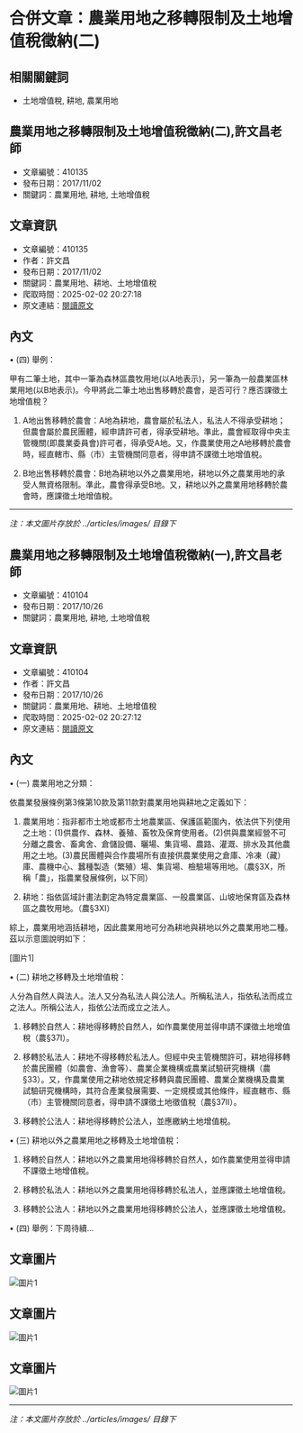 # 合併文章：農業用地之移轉限制及土地增值稅徵納(二)

## 相關關鍵詞
- 土地增值稅, 耕地, 農業用地

## 農業用地之移轉限制及土地增值稅徵納(二),許文昌老師
- 文章編號：410135
- 發布日期：2017/11/02
- 關鍵詞：農業用地, 耕地, 土地增值稅


## 文章資訊
- 文章編號：410135
- 作者：許文昌
- 發布日期：2017/11/02
- 關鍵詞：農業用地、耕地、土地增值稅
- 爬取時間：2025-02-02 20:27:18
- 原文連結：[閱讀原文](https://real-estate.get.com.tw/Columns/detail.aspx?no=410135)

## 內文
• (四) 舉例：

甲有二筆土地，其中一筆為森林區農牧用地(以A地表示)，另一筆為一般農業區林業用地(以B地表示)。今甲將此二筆土地出售移轉於農會，是否可行？應否課徵土地增值稅？

1. A地出售移轉於農會：A地為耕地，農會屬於私法人，私法人不得承受耕地；但農會屬於農民團體，經申請許可者，得承受耕地。準此，農會經取得中央主管機關(即農業委員會)許可者，得承受A地。又，作農業使用之A地移轉於農會時，經直轄市、縣（市）主管機關同意者，得申請不課徵土地增值稅。

2. B地出售移轉於農會：B地為耕地以外之農業用地，耕地以外之農業用地的承受人無資格限制。準此，農會得承受B地。又，耕地以外之農業用地移轉於農會時，應課徵土地增值稅。
---
*注：本文圖片存放於 ../articles/images/ 目錄下*


## 農業用地之移轉限制及土地增值稅徵納(一),許文昌老師
- 文章編號：410104
- 發布日期：2017/10/26
- 關鍵詞：農業用地, 耕地, 土地增值稅


## 文章資訊
- 文章編號：410104
- 作者：許文昌
- 發布日期：2017/10/26
- 關鍵詞：農業用地、耕地、土地增值稅
- 爬取時間：2025-02-02 20:27:12
- 原文連結：[閱讀原文](https://real-estate.get.com.tw/Columns/detail.aspx?no=410104)

## 內文
• (一) 農業用地之分類：

依農業發展條例第3條第10款及第11款對農業用地與耕地之定義如下：

1. 農業用地：指非都市土地或都市土地農業區、保護區範圍內，依法供下列使用之土地：(1)供農作、森林、養殖、畜牧及保育使用者。(2)供與農業經營不可分離之農舍、畜禽舍、倉儲設備、曬場、集貨場、農路、灌溉、排水及其他農用之土地。(3)農民團體與合作農場所有直接供農業使用之倉庫、冷凍（藏）庫、農機中心、蠶種製造（繁殖）場、集貨場、檢驗場等用地。（農§3Ⅹ，所稱「農」，指農業發展條例，以下同）

2. 耕地：指依區域計畫法劃定為特定農業區、一般農業區、山坡地保育區及森林區之農牧用地。（農§3Ⅺ）

綜上，農業用地涵括耕地，因此農業用地可分為耕地與耕地以外之農業用地二種。茲以示意圖說明如下：

[圖片1]

• (二) 耕地之移轉及土地增值稅：

人分為自然人與法人。法人又分為私法人與公法人。所稱私法人，指依私法而成立之法人。所稱公法人，指依公法而成立之法人。

1. 移轉於自然人：耕地得移轉於自然人，如作農業使用並得申請不課徵土地增值稅（農§37Ⅰ）。

2. 移轉於私法人：耕地不得移轉於私法人。但經中央主管機關許可，耕地得移轉於農民團體（如農會、漁會等）、農業企業機構或農業試驗研究機構（農§33）。又，作農業使用之耕地依規定移轉與農民團體、農業企業機構及農業試驗研究機構時，其符合產業發展需要、一定規模或其他條件，經直轄市、縣（市）主管機關同意者，得申請不課徵土地徵值稅（農§37Ⅱ）。

3. 移轉於公法人：耕地得移轉於公法人，並應繳納土地增值稅。

• (三) 耕地以外之農業用地之移轉及土地增值稅：

1. 移轉於自然人：耕地以外之農業用地得移轉於自然人，如作農業使用並得申請不課徵土地增值稅。

2. 移轉於私法人：耕地以外之農業用地得移轉於私法人，並應課徵土地增值稅。

3. 移轉於公法人：耕地以外之農業用地得移轉於公法人，並應課徵土地增值稅。

• (四) 舉例：下周待續...

## 文章圖片

![圖片1](../articles/images/410104_53d74174.png)

## 文章圖片

![圖片1](../articles/images/410104_53d74174.png)

## 文章圖片

![圖片1](../articles/images/410104_53d74174.png)


---
*注：本文圖片存放於 ../articles/images/ 目錄下*

